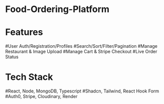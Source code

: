 # Food-Ordering-Platform
# Features

#User Auth/Registration/Profiles
#Search/Sort/Filter/Pagination
#Manage Restaurant & Image Upload
#Manage Cart & Stripe Checkout
#Live Order Status

# Tech Stack
#React, Node, MongoDB, Typescript
#Shadcn, Tailwind, React Hook Form
#Auth0, Stripe, Cloudinary, Render


